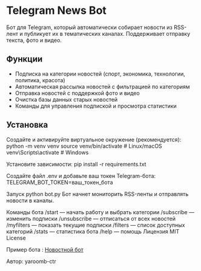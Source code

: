 # Telegram News Bot

Бот для Telegram, который автоматически собирает новости из RSS-лент и публикует их в тематических каналах. Поддерживает отправку текста, фото и видео.

## Функции

- Подписка на категории новостей (спорт, экономика, технологии, политика, красота)
- Автоматическая рассылка новостей с фильтрацией по категориям
- Отправка новостей с поддержкой фото и видео
- Очистка базы данных старых новостей
- Команды для управления подпиской и просмотра статистики

## Установка

Создайте и активируйте виртуальное окружение (рекомендуется):
python -m venv venv
source venv/bin/activate  # Linux/macOS
venv\Scripts\activate     # Windows

Установите зависимости:
pip install -r requirements.txt

Создайте файл .env и добавьте ваш токен Telegram-бота:
TELEGRAM_BOT_TOKEN=ваш_токен_бота

Запуск
python bot.py
Бот начнет мониторить RSS-ленты и отправлять новости в каналы.

Команды бота
/start — начать работу и выбрать категории
/subscribe — изменить подписки
/unsubscribe — отписаться от всех новостей
/myfilters — показать текущие подписки
/filters — список доступных категорий
/stats — статистика бота
/help — помощь
Лицензия
MIT License

Пример бота : <a href="https://t.me/fiasktt_bot">Новостной бот</a>
 

Автор: yaroomb-ctr

